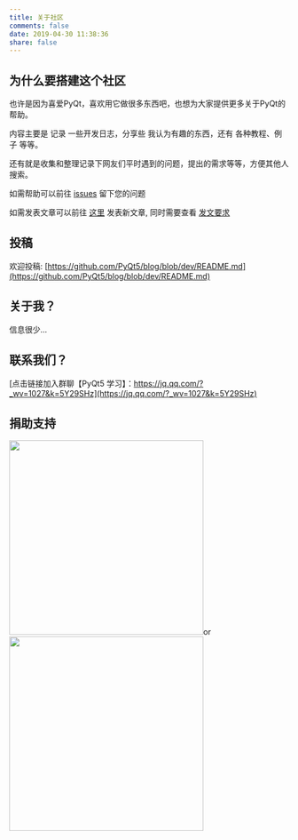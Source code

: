 ```yaml
---
title: 关于社区
comments: false
date: 2019-04-30 11:38:36
share: false
---
```


## 为什么要搭建这个社区

也许是因为喜爱PyQt，喜欢用它做很多东西吧，也想为大家提供更多关于PyQt的帮助。

内容主要是 记录 一些开发日志，分享些 我认为有趣的东西，还有 各种教程、例子 等等。

还有就是收集和整理记录下网友们平时遇到的问题，提出的需求等等，方便其他人搜索。

如需帮助可以前往 [issues](https://github.com/PyQt5/PyQt/issues/new) 留下您的问题

如需发表文章可以前往 [这里](https://github.com/PyQt5/blog/tree/dev/source/_posts) 发表新文章, 同时需要查看 [发文要求](https://github.com/PyQt5/blog/blob/dev/README.md)

## 投稿

欢迎投稿: [https://github.com/PyQt5/blog/blob/dev/README.md](https://github.com/PyQt5/blog/blob/dev/README.md)

## 关于我？

信息很少...

## 联系我们？

[点击链接加入群聊【PyQt5 学习】：https://jq.qq.com/?_wv=1027&k=5Y29SHz](https://jq.qq.com/?_wv=1027&k=5Y29SHz)

## 捐助支持

<a href="#" alt="微信"><img src="https://github.com/PyQt5/PyQt/blob/master/Donate/weixin.png" height="350" width="350"></a>or<a href="#" alt="支付宝"><img src="https://github.com/PyQt5/PyQt/blob/master/Donate/zhifubao.png" height="350" width="350"></a>